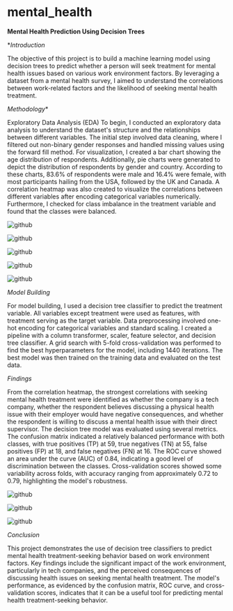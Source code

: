 # mental_health

**Mental Health Prediction Using Decision Trees**

**Introduction*

The objective of this project is to build a machine learning model using decision trees to predict whether a person will seek treatment for mental health issues based on various work environment factors. By leveraging a dataset from a mental health survey, I aimed to understand the correlations between work-related factors and the likelihood of seeking mental health treatment.

*Methodology**

Exploratory Data Analysis (EDA)
To begin, I conducted an exploratory data analysis to understand the dataset's structure and the relationships between different variables. The initial step involved data cleaning, where I filtered out non-binary gender responses and handled missing values using the forward fill method. For visualization, I created a bar chart showing the age distribution of respondents. Additionally, pie charts were generated to depict the distribution of respondents by gender and country. According to these charts, 83.6% of respondents were male and 16.4% were female, with most participants hailing from the USA, followed by the UK and Canada. A correlation heatmap was also created to visualize the correlations between different variables after encoding categorical variables numerically. Furthermore, I checked for class imbalance in the treatment variable and found that the classes were balanced.

![github](https://github.com/pavelkimldn/mental_health/blob/main/1001.png)

![github](https://github.com/pavelkimldn/mental_health/blob/main/1002.png)

![github](https://github.com/pavelkimldn/mental_health/blob/main/1003.png)

![github](https://github.com/pavelkimldn/mental_health/blob/main/1004.png)

![github](https://github.com/pavelkimldn/mental_health/blob/main/1005.png)

*Model Building*

For model building, I used a decision tree classifier to predict the treatment variable. All variables except treatment were used as features, with treatment serving as the target variable. Data preprocessing involved one-hot encoding for categorical variables and standard scaling. I created a pipeline with a column transformer, scaler, feature selector, and decision tree classifier. A grid search with 5-fold cross-validation was performed to find the best hyperparameters for the model, including 1440 iterations. The best model was then trained on the training data and evaluated on the test data.

*Findings*

From the correlation heatmap, the strongest correlations with seeking mental health treatment were identified as whether the company is a tech company, whether the respondent believes discussing a physical health issue with their employer would have negative consequences, and whether the respondent is willing to discuss a mental health issue with their direct supervisor. The decision tree model was evaluated using several metrics. The confusion matrix indicated a relatively balanced performance with both classes, with true positives (TP) at 59, true negatives (TN) at 55, false positives (FP) at 18, and false negatives (FN) at 16. The ROC curve showed an area under the curve (AUC) of 0.84, indicating a good level of discrimination between the classes. Cross-validation scores showed some variability across folds, with accuracy ranging from approximately 0.72 to 0.79, highlighting the model's robustness.

![github](https://github.com/pavelkimldn/mental_health/blob/main/1006.png)

![github](https://github.com/pavelkimldn/mental_health/blob/main/1007.png)

![github](https://github.com/pavelkimldn/mental_health/blob/main/1008.png)

*Conclusion*

This project demonstrates the use of decision tree classifiers to predict mental health treatment-seeking behavior based on work environment factors. Key findings include the significant impact of the work environment, particularly in tech companies, and the perceived consequences of discussing health issues on seeking mental health treatment. The model's performance, as evidenced by the confusion matrix, ROC curve, and cross-validation scores, indicates that it can be a useful tool for predicting mental health treatment-seeking behavior.

